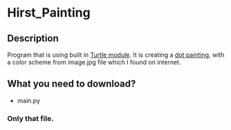 # Hirst_Painting
## Description
Program that is using built in [Turtle module](https://docs.python.org/3/library/turtle.html). It is creating a [dot painting](https://www.artsy.net/artist-series/damien-hirst-spots), with a color scheme from image.jpg file which I found on internet.
## What you need to download?
- main.py 
### Only that file.
